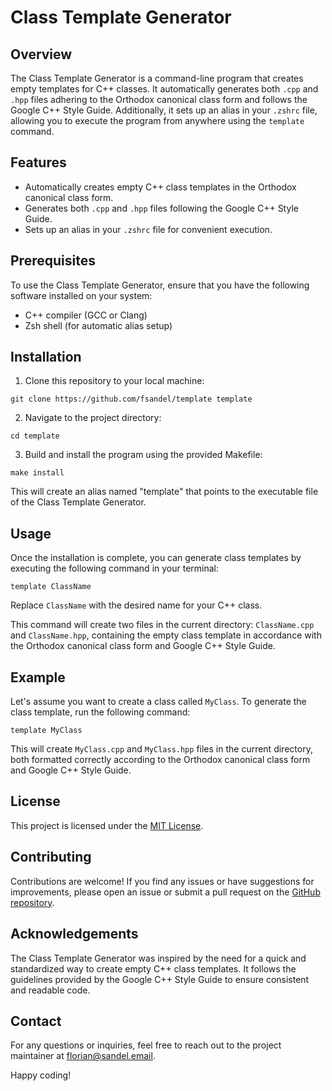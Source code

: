 # Class Template Generator

## Overview

The Class Template Generator is a command-line program that creates empty templates for C++ classes. It automatically generates both `.cpp` and `.hpp` files adhering to the Orthodox canonical class form and follows the Google C++ Style Guide. Additionally, it sets up an alias in your `.zshrc` file, allowing you to execute the program from anywhere using the `template` command.

## Features

- Automatically creates empty C++ class templates in the Orthodox canonical class form.
- Generates both `.cpp` and `.hpp` files following the Google C++ Style Guide.
- Sets up an alias in your `.zshrc` file for convenient execution.

## Prerequisites

To use the Class Template Generator, ensure that you have the following software installed on your system:

- C++ compiler (GCC or Clang)
- Zsh shell (for automatic alias setup)

## Installation

1. Clone this repository to your local machine:
```
git clone https://github.com/fsandel/template template
```

2. Navigate to the project directory:

```
cd template
```

3. Build and install the program using the provided Makefile:

```
make install
```


This will create an alias named "template" that points to the executable file of the Class Template Generator.

## Usage

Once the installation is complete, you can generate class templates by executing the following command in your terminal:

```
template ClassName
```

Replace `ClassName` with the desired name for your C++ class.

This command will create two files in the current directory: `ClassName.cpp` and `ClassName.hpp`, containing the empty class template in accordance with the Orthodox canonical class form and Google C++ Style Guide.

## Example

Let's assume you want to create a class called `MyClass`. To generate the class template, run the following command:

```
template MyClass
```

This will create `MyClass.cpp` and `MyClass.hpp` files in the current directory, both formatted correctly according to the Orthodox canonical class form and Google C++ Style Guide.

## License

This project is licensed under the [MIT License](https://opensource.org/license/mit/).

## Contributing

Contributions are welcome! If you find any issues or have suggestions for improvements, please open an issue or submit a pull request on the [GitHub repository](https://github.com/fsandel/template).

## Acknowledgements

The Class Template Generator was inspired by the need for a quick and standardized way to create empty C++ class templates. It follows the guidelines provided by the Google C++ Style Guide to ensure consistent and readable code.

## Contact

For any questions or inquiries, feel free to reach out to the project maintainer at [florian@sandel.email](mailto:florian@sandel.email).

Happy coding!
